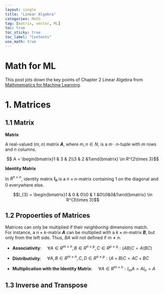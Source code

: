 ```yaml
---
layout: single
title: "Linear Algebra"
categories: Math
tag: [matrix, vector, ML]
toc: true
toc_sticky: true
toc_label: "Contents"
use_math: true
---
```

# Math for ML
This post jots down the key points of Chapter 2 Linear Algebra from [Mathmematics for Machine Learning](https://mml-book.github.io).

# 1. Matrices

## 1.1 Matrix

**Matrix** 

A real-valued ($m, n$) matrix ***A***, where $m, n \in N$, is a $m\cdot n$-tuple with $m$ rows and $n$ columns.

$$ A = \begin{bmatrix}1 & 3 & 2\\3 & 2 &1\end{bmatrix} \in R^{2\times 3}$$

**Identity Matrix**

In $R^{n\times n}$, identity matrix ***$I_{n}$*** is a $n \times n$-matrix containing 1 on the diagonal and 0 everywhere else.

$$I_{3} = \begin{bmatrix}1 & 0 & 0\\0 & 1 &0\\0&0&1\end{bmatrix} \in R^{3\times 3}$$

## 1.2 Propoerties of Matrices

Matrices can only be multiplied if their *neighboring* dimensions match. \
For instance, a $n\times k$-matrix ***A*** can be multiplied with a $k\times m$-matrix ***B***, but only from the left side. Thus, $BA$ will not defined if $m\neq n$.

- **Associativity**: &nbsp; &nbsp; $\forall A \in R^{m\times n}, B \in R^{n \times p}, C \in R^{p\times q}: (AB)C=A(BC)$

- **Distributivity**: &nbsp; &nbsp; $\forall A,B \in R^{m\times n}, C,D \in R^{n\times p}: (A+B)C=AC + BC$

- **Multiplication with the Identity Matrix**: &nbsp; &nbsp; $\forall A \in R^{m\times n}: I_{m}A=AI_{n}=A$

## 1.3 Inverse and Transpose




